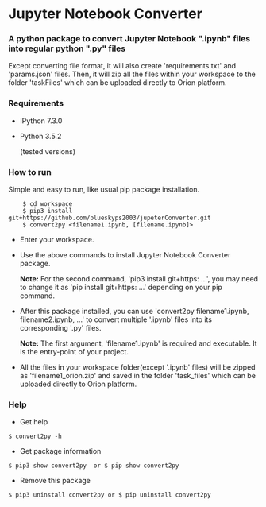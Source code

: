 # Jupyter Notebook Converter 


### A python package to convert Jupyter Notebook ".ipynb" files into regular python ".py" files

Except converting file format, 
it will also create 'requirements.txt' and 'params.json' files. 
Then, it will zip all the files within your workspace to the folder 'taskFiles'
which can be uploaded directly to Orion platform.

### Requirements
- IPython 7.3.0 
- Python 3.5.2

  (tested versions)

### How to run

Simple and easy to run, like usual pip package installation. 

```
    $ cd workspace
    $ pip3 install git+https://github.com/blueskyps2003/jupeterConverter.git  
    $ convert2py <filename1.ipynb, [filename.ipynb]>

```

- Enter your workspace. 
- Use the above commands to install Jupyter Notebook Converter package.

    **Note:** For the second command, 'pip3 install git+https: ...', 
    you may need to change it as 'pip install git+https: ...' depending on your pip command.
    
- After this package installed, you can use 'convert2py filename1.ipynb, filename2.ipynb, ...' 
to convert multiple '.ipynb' files into its corresponding '.py' files.
 
    **Note:** The first argument, 'filename1.ipynb' is required and executable. It is the entry-point of your project.
    
- All the files in your workspace folder(except '.ipynb' files) will be zipped
 as 'filename1_orion.zip' and saved in the folder 'task_files' which can be uploaded directly to Orion platform.
 
 
### Help
- Get help

`$ convert2py -h`  

- Get package information

`$ pip3 show convert2py  or $ pip show convert2py`


- Remove this package

`$ pip3 uninstall convert2py or $ pip uninstall convert2py`




